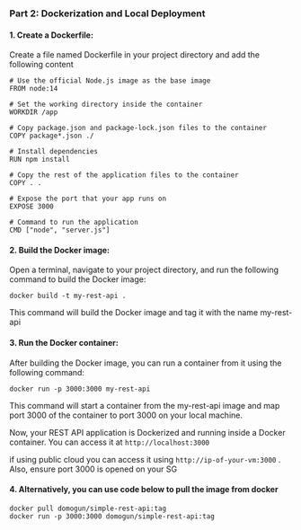 ### Part 2: Dockerization and Local Deployment

#### 1. Create a Dockerfile:
Create a file named Dockerfile in your project directory and add the following content
```
# Use the official Node.js image as the base image
FROM node:14

# Set the working directory inside the container
WORKDIR /app

# Copy package.json and package-lock.json files to the container
COPY package*.json ./

# Install dependencies
RUN npm install

# Copy the rest of the application files to the container
COPY . .

# Expose the port that your app runs on
EXPOSE 3000

# Command to run the application
CMD ["node", "server.js"]
```
#### 2. Build the Docker image:

Open a terminal, navigate to your project directory, and run the following command to build the Docker image:

`docker build -t my-rest-api .`

This command will build the Docker image and tag it with the name my-rest-api

#### 3. Run the Docker container:

After building the Docker image, you can run a container from it using the following command:

`docker run -p 3000:3000 my-rest-api`

This command will start a container from the my-rest-api image and map port 3000 of the container to port 3000 on your local machine.

Now, your REST API application is Dockerized and running inside a Docker container. You can access it at `http://localhost:3000`

if using public cloud you can access it using `http://ip-of-your-vm:3000` . Also, ensure port 3000 is opened on your SG 

#### 4. Alternatively, you can use code below to pull the image from docker 
```
docker pull domogun/simple-rest-api:tag
docker run -p 3000:3000 domogun/simple-rest-api:tag
```
